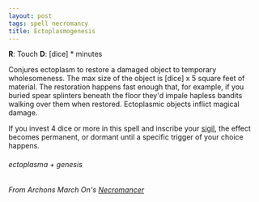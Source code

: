 ```yaml
---
layout: post
tags: spell necromancy
title: Ectoplasmogenesis
---
```

**R**: Touch  **D**: [dice] * minutes

Conjures ectoplasm to restore a damaged object to temporary wholesomeness. The max size of the object is [dice] x 5 square feet of material. The restoration happens fast enough that, for example, if you buried spear splinters beneath the floor they'd impale hapless bandits walking over them when restored. Ectoplasmic objects inflict magical damage.

If you invest 4 dice or more in this spell and inscribe your [sigil](/spells/#lexicon), the effect becomes permanent, or dormant until a specific trigger of your choice happens.

###### ectoplasma + genesis
###### From Archons March On's [Necromancer](https://archonsmarchon.blogspot.com/2021/06/glog-class-necromancer-wizard.html)
